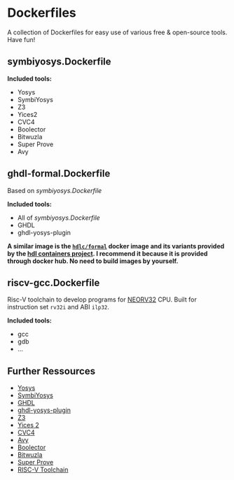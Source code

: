 # Dockerfiles

A collection of Dockerfiles for easy use of various free & open-source tools. Have fun!

## symbiyosys.Dockerfile

**Included tools:**

* Yosys
* SymbiYosys
* Z3
* Yices2
* CVC4
* Boolector
* Bitwuzla
* Super Prove
* Avy

## ghdl-formal.Dockerfile

Based on *symbiyosys.Dockerfile*

**Included tools:**

* All of *symbiyosys.Dockerfile*
* GHDL
* ghdl-yosys-plugin

**A similar image is the [`hdlc/formal`](https://hub.docker.com/r/hdlc/formal/tags) docker image and its variants provided by the [hdl containers project](https://hdl.github.io/containers/). I recommend it because it is provided through docker hub. No need to build images by yourself.**

## riscv-gcc.Dockerfile

Risc-V toolchain to develop programs for [NEORV32](https://github.com/stnolting/neorv32) CPU. Built for instruction set `rv32i` and ABI `ilp32`.

**Included tools:**

* gcc
* gdb
* ...


## Further Ressources

* [Yosys](https://github.com/YosysHQ/yosys)
* [SymbiYosys](https://github.com/YosysHQ/SymbiYosys)
* [GHDL](https://github.com/ghdl/ghdl)
* [ghdl-yosys-plugin](https://github.com/ghdl/ghdl-yosys-plugin)
* [Z3](https://github.com/Z3Prover/z3)
* [Yices 2](https://yices.csl.sri.com/)
* [CVC4](https://cvc4.github.io/)
* [Avy](https://bitbucket.org/arieg/extavy)
* [Boolector](https://boolector.github.io/)
* [Bitwuzla](https://bitwuzla.github.io/)
* [Super Prove](https://github.com/berkeley-abc/super_prove)
* [RISC-V Toolchain](https://github.com/riscv/riscv-gcc)
